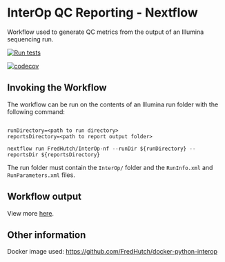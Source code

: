 # InterOp QC Reporting - Nextflow

Workflow used to generate QC metrics from the output of an Illumina sequencing run.

[![Run tests](https://github.com/FredHutch/interop-nf/actions/workflows/tests.yml/badge.svg)](https://github.com/FredHutch/interop-nf/actions/workflows/tests.yml)

[![codecov](https://codecov.io/gh/FredHutch/interop-nf/branch/main/graph/badge.svg?token=I5RTB5TXLA)](https://codecov.io/gh/FredHutch/interop-nf)

## Invoking the Workflow

The workflow can be run on the contents of an Illumina run folder with the following
command:

```#!/bin/bash

runDirectory=<path to run directory>
reportsDirectory=<path to report output folder>

nextflow run FredHutch/InterOp-nf --runDir ${runDirectory} --reportsDir ${reportsDirectory}

```

The run folder must contain the `InterOp/` folder and the `RunInfo.xml` and `RunParameters.xml` files.

## Workflow output

View more [here](sample_output/README.md).

## Other information

Docker image used:
https://github.com/FredHutch/docker-python-interop